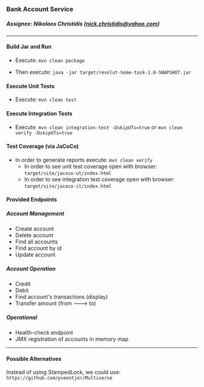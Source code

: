 ### Bank Account Service

##### Assignee: Nikolaos Christidis (nick.christidis@yahoo.com)
<hr>



#### Build Jar and Run
* Execute: `mvn clean package`

* Then execute: `java -jar target/revolut-home-task-1.0-SNAPSHOT.jar`


#### Execute Unit Tests
* Execute: `mvn clean test`


#### Execute Integration Tests
* Execute: `mvn clean integration-test -DskipUTs=true` or `mvn clean verify -DskipUTs=true`


#### Test Coverage (via JaCoCo)
* In order to generate reports execute: `mvn clean verify`
    * In order to see unit test coverage open with browser: `target/site/jacoco-ut/index.html`
    * In order to see integration test coverage open with browser: `target/site/jacoco-it/index.html`
    
    
#### Provided Endpoints

##### Account Management
* Create account
* Delete account
* Find all accounts
* Find account by id
* Update account


##### Account Operation
* Credit
* Debit
* Find account's transactions (display)
* Transfer amount (from ---> to)


##### Operational
* Health-check endpoint
* JMX registration of accounts in memory map



<hr>

#### Possible Alternatives
Instead of using StampedLock, we could use: `https://github.com/pveentjer/Multiverse`